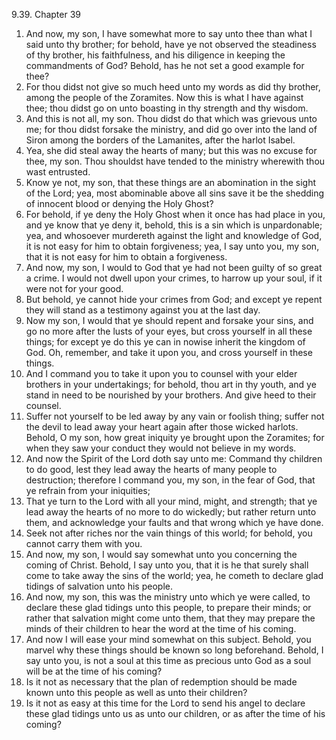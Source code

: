 9.39. Chapter 39
1. And now, my son, I have somewhat more to say unto thee than what I said unto thy brother; for behold, have ye not observed the steadiness of thy brother, his faithfulness, and his diligence in keeping the commandments of God? Behold, has he not set a good example for thee?
2. For thou didst not give so much heed unto my words as did thy brother, among the people of the Zoramites. Now this is what I have against thee; thou didst go on unto boasting in thy strength and thy wisdom.
3. And this is not all, my son. Thou didst do that which was grievous unto me; for thou didst forsake the ministry, and did go over into the land of Siron among the borders of the Lamanites, after the harlot Isabel.
4. Yea, she did steal away the hearts of many; but this was no excuse for thee, my son. Thou shouldst have tended to the ministry wherewith thou wast entrusted.
5. Know ye not, my son, that these things are an abomination in the sight of the Lord; yea, most abominable above all sins save it be the shedding of innocent blood or denying the Holy Ghost?
6. For behold, if ye deny the Holy Ghost when it once has had place in you, and ye know that ye deny it, behold, this is a sin which is unpardonable; yea, and whosoever murdereth against the light and knowledge of God, it is not easy for him to obtain forgiveness; yea, I say unto you, my son, that it is not easy for him to obtain a forgiveness.
7. And now, my son, I would to God that ye had not been guilty of so great a crime. I would not dwell upon your crimes, to harrow up your soul, if it were not for your good.
8. But behold, ye cannot hide your crimes from God; and except ye repent they will stand as a testimony against you at the last day.
9. Now my son, I would that ye should repent and forsake your sins, and go no more after the lusts of your eyes, but cross yourself in all these things; for except ye do this ye can in nowise inherit the kingdom of God. Oh, remember, and take it upon you, and cross yourself in these things.
10. And I command you to take it upon you to counsel with your elder brothers in your undertakings; for behold, thou art in thy youth, and ye stand in need to be nourished by your brothers. And give heed to their counsel.
11. Suffer not yourself to be led away by any vain or foolish thing; suffer not the devil to lead away your heart again after those wicked harlots. Behold, O my son, how great iniquity ye brought upon the Zoramites; for when they saw your conduct they would not believe in my words.
12. And now the Spirit of the Lord doth say unto me: Command thy children to do good, lest they lead away the hearts of many people to destruction; therefore I command you, my son, in the fear of God, that ye refrain from your iniquities;
13. That ye turn to the Lord with all your mind, might, and strength; that ye lead away the hearts of no more to do wickedly; but rather return unto them, and acknowledge your faults and that wrong which ye have done.
14. Seek not after riches nor the vain things of this world; for behold, you cannot carry them with you.
15. And now, my son, I would say somewhat unto you concerning the coming of Christ. Behold, I say unto you, that it is he that surely shall come to take away the sins of the world; yea, he cometh to declare glad tidings of salvation unto his people.
16. And now, my son, this was the ministry unto which ye were called, to declare these glad tidings unto this people, to prepare their minds; or rather that salvation might come unto them, that they may prepare the minds of their children to hear the word at the time of his coming.
17. And now I will ease your mind somewhat on this subject. Behold, you marvel why these things should be known so long beforehand. Behold, I say unto you, is not a soul at this time as precious unto God as a soul will be at the time of his coming?
18. Is it not as necessary that the plan of redemption should be made known unto this people as well as unto their children?
19. Is it not as easy at this time for the Lord to send his angel to declare these glad tidings unto us as unto our children, or as after the time of his coming?


